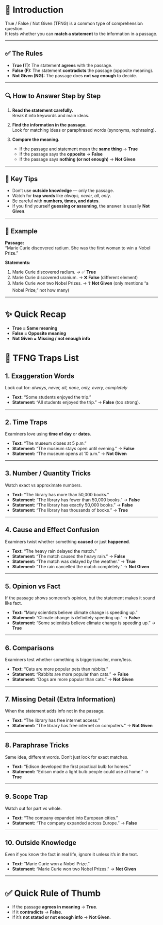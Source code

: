 # 📝 Introduction

True / False / Not Given (TFNG) is a common type of comprehension question.  
It tests whether you can **match a statement** to the information in a passage.  

---

## ✅ The Rules

- **True (T):** The statement **agrees** with the passage.  
- **False (F):** The statement **contradicts** the passage (opposite meaning).  
- **Not Given (NG):** The passage does **not say enough** to decide.  

---

## 🔍 How to Answer Step by Step

1. **Read the statement carefully.**  
   Break it into keywords and main ideas.  

2. **Find the information in the passage.**  
   Look for matching ideas or paraphrased words (synonyms, rephrasing).  

3. **Compare the meaning.**  
   - If the passage and statement mean the **same thing** → **True**  
   - If the passage says the **opposite** → **False**  
   - If the passage says **nothing (or not enough)** → **Not Given**  

---

## 🎯 Key Tips

- Don’t use **outside knowledge** — only the passage.  
- Watch for **trap words** like *always, never, all, only*.  
- Be careful with **numbers, times, and dates**.  
- If you find yourself **guessing or assuming**, the answer is usually **Not Given**.  

---

## 📖 Example

**Passage:**  
“Marie Curie discovered radium. She was the first woman to win a Nobel Prize.”  

**Statements:**  
1. Marie Curie discovered radium. → ✅ **True**  
2. Marie Curie discovered uranium. → ❌ **False** (different element)  
3. Marie Curie won two Nobel Prizes. → ❓ **Not Given** (only mentions “a Nobel Prize,” not how many)  

---

# ✨ Quick Recap

- **True = Same meaning**  
- **False = Opposite meaning**  
- **Not Given = Missing / not enough info**  

# 🚨 TFNG Traps List

## 1. Exaggeration Words
Look out for: *always, never, all, none, only, every, completely*  
- **Text:** “Some students enjoyed the trip.”  
- **Statement:** “All students enjoyed the trip.” → **False** (too strong).  

---

## 2. Time Traps
Examiners love using **time of day** or **dates**.  
- **Text:** “The museum closes at 5 p.m.”  
- **Statement:** “The museum stays open until evening.” → **False**  
- **Statement:** “The museum opens at 10 a.m.” → **Not Given**  

---

## 3. Number / Quantity Tricks
Watch exact vs approximate numbers.  
- **Text:** “The library has more than 50,000 books.”  
- **Statement:** “The library has fewer than 50,000 books.” → **False**  
- **Statement:** “The library has exactly 50,000 books.” → **False**  
- **Statement:** “The library has thousands of books.” → **True**  

---

## 4. Cause and Effect Confusion
Examiners twist whether something **caused** or just **happened**.  
- **Text:** “The heavy rain delayed the match.”  
- **Statement:** “The match caused the heavy rain.” → **False**  
- **Statement:** “The match was delayed by the weather.” → **True**  
- **Statement:** “The rain cancelled the match completely.” → **Not Given**  

---

## 5. Opinion vs Fact
If the passage shows someone’s opinion, but the statement makes it sound like fact.  
- **Text:** “Many scientists believe climate change is speeding up.”  
- **Statement:** “Climate change is definitely speeding up.” → **False**  
- **Statement:** “Some scientists believe climate change is speeding up.” → **True**  

---

## 6. Comparisons
Examiners test whether something is bigger/smaller, more/less.  
- **Text:** “Cats are more popular pets than rabbits.”  
- **Statement:** “Rabbits are more popular than cats.” → **False**  
- **Statement:** “Dogs are more popular than cats.” → **Not Given**  

---

## 7. Missing Detail (Extra Information)
When the statement adds info not in the passage.  
- **Text:** “The library has free internet access.”  
- **Statement:** “The library has free internet on computers.” → **Not Given**  

---

## 8. Paraphrase Tricks
Same idea, different words. Don’t just look for exact matches.  
- **Text:** “Edison developed the first practical bulb for homes.”  
- **Statement:** “Edison made a light bulb people could use at home.” → **True**  

---

## 9. Scope Trap
Watch out for part vs whole.  
- **Text:** “The company expanded into European cities.”  
- **Statement:** “The company expanded across Europe.” → **False**  

---

## 10. Outside Knowledge
Even if you know the fact in real life, ignore it unless it’s in the text.  
- **Text:** “Marie Curie won a Nobel Prize.”  
- **Statement:** “Marie Curie won two Nobel Prizes.” → **Not Given**  

---

# ✅ Quick Rule of Thumb
- If the passage **agrees in meaning** → **True**.  
- If it **contradicts** → **False**.  
- If it’s **not stated or not enough info** → **Not Given**.  
